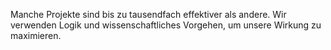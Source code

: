 Manche Projekte sind bis zu tausendfach effektiver als andere. Wir verwenden Logik und wissenschaftliches Vorgehen, um unsere Wirkung zu maximieren.

